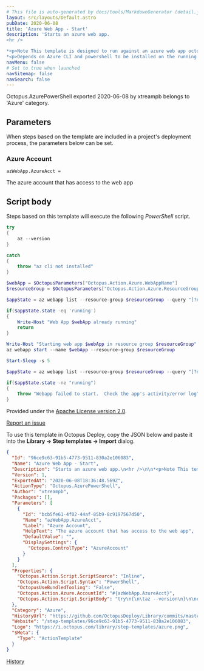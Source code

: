 ```yaml
---
# This file is auto-generated by docs/tools/MarkdownGenerator (detail.js)
layout: src/layouts/Default.astro
pubDate: 2020-06-08
title: 'Azure Web App - Start'
description: 'Starts an azure web app.
<hr />

*<p>Note This template is designed to run against an azure web app octopus target </p>*
*<p>Depends on Azure CLI and powershell to be installed on the running machine</p>*'
navMenu: false
# Set to true when launched
navSitemap: false
navSearch: false
---
```


Octopus.AzurePowerShell exported 2020-06-08 by xtreampb belongs to 'Azure' category.

## Parameters

When steps based on the template are included in a project's deployment process, the parameters below can be set.


<div class="param">

### Azure Account

`azWebApp.AzureAcct = `

The azure account that has access to the web app

</div>
        

## Script body

Steps based on this template will execute the following *PowerShell* script.

```powershell
try
{
	az --version
}

catch
{
	throw "az cli not installed"
}

$webApp = $OctopusParameters["Octopus.Action.Azure.WebAppName"]
$resourceGroup = $OctopusParameters["Octopus.Action.Azure.ResourceGroupName"]

$appState = az webapp list --resource-group $resourceGroup --query "[?name=='$webApp'].{state: state, hostName: defaultHostName}" | ConvertFrom-Json

if($appState.state -eq 'running')
{
	Write-Host "Web App $webApp already running"
    return 
}

Write-Host "Starting web app $webApp in resource group $resourceGroup"
az webapp start --name $webApp --resource-group $resourceGroup

Start-Sleep -s 5

$appState = az webapp list --resource-group $resourceGroup --query "[?name=='$webApp'].{state: state, hostName: defaultHostName}" | ConvertFrom-Json

if($appState.state -ne "running")
{
	Throw "Webapp failed to start.  Check the app's activity/error log"
}

```

Provided under the [Apache License version 2.0](https://github.com/OctopusDeploy/Library/blob/master/LICENSE.txt).

[Report an issue](https://github.com/OctopusDeploy/Library/issues/new?assignees=&labels=&projects=&template=bug-report.yml&title=Issue%20with%20Azure%20Web%20App%20-%20Start&step-template=Azure%20Web%20App%20-%20Start)

<div class="get-json">

To use this template in Octopus Deploy, copy the JSON below and paste it into the **Library → Step templates → Import** dialog.

```json
{
  "Id": "96ce9c63-91b5-4773-9511-830a2e106083",
  "Name": "Azure Web App - Start",
  "Description": "Starts an azure web app.\n<hr />\n\n*<p>Note This template is designed to run against an azure web app octopus target </p>*\n*<p>Depends on Azure CLI and powershell to be installed on the running machine</p>*",
  "Version": 1,
  "ExportedAt": "2020-06-08T18:36:48.569Z",
  "ActionType": "Octopus.AzurePowerShell",
  "Author": "xtreampb",
  "Packages": [],
  "Parameters": [
    {
      "Id": "bcb5fe61-4f02-44af-85b9-8c9197567d50",
      "Name": "azWebApp.AzureAcct",
      "Label": "Azure Account",
      "HelpText": "The azure account that has access to the web app",
      "DefaultValue": "",
      "DisplaySettings": {
        "Octopus.ControlType": "AzureAccount"
      }
    }
  ],
  "Properties": {
    "Octopus.Action.Script.ScriptSource": "Inline",
    "Octopus.Action.Script.Syntax": "PowerShell",
    "OctopusUseBundledTooling": "False",
    "Octopus.Action.Azure.AccountId": "#{azWebApp.AzureAcct}",
    "Octopus.Action.Script.ScriptBody": "try\n{\n\taz --version\n}\n\ncatch\n{\n\tthrow \"az cli not installed\"\n}\n\n$webApp = $OctopusParameters[\"Octopus.Action.Azure.WebAppName\"]\n$resourceGroup = $OctopusParameters[\"Octopus.Action.Azure.ResourceGroupName\"]\n\n$appState = az webapp list --resource-group $resourceGroup --query \"[?name=='$webApp'].{state: state, hostName: defaultHostName}\" | ConvertFrom-Json\n\nif($appState.state -eq 'running')\n{\n\tWrite-Host \"Web App $webApp already running\"\n    return \n}\n\nWrite-Host \"Starting web app $webApp in resource group $resourceGroup\"\naz webapp start --name $webApp --resource-group $resourceGroup\n\nStart-Sleep -s 5\n\n$appState = az webapp list --resource-group $resourceGroup --query \"[?name=='$webApp'].{state: state, hostName: defaultHostName}\" | ConvertFrom-Json\n\nif($appState.state -ne \"running\")\n{\n\tThrow \"Webapp failed to start.  Check the app's activity/error log\"\n}\n"
  },
  "Category": "Azure",
  "HistoryUrl": "https://github.com/OctopusDeploy/Library/commits/master/step-templates//opt/buildagent/work/75443764cd38076d/step-templates/azure-web-app-start.json",
  "Website": "/step-templates/96ce9c63-91b5-4773-9511-830a2e106083",
  "Logo": "https://i.octopus.com/library/step-templates/azure.png",
  "$Meta": {
    "Type": "ActionTemplate"
  }
}
```

[History](https://github.com/OctopusDeploy/Library/commits/master/step-templates/https://github.com/OctopusDeploy/Library/commits/master/step-templates//opt/buildagent/work/75443764cd38076d/step-templates/azure-web-app-start.json)

</div>

